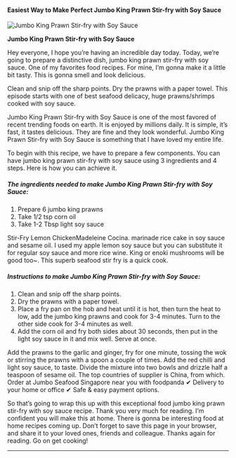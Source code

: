             

#### Easiest Way to Make Perfect Jumbo King Prawn Stir-fry with Soy Sauce

![Jumbo King Prawn Stir-fry with Soy Sauce](https://img-global.cpcdn.com/recipes/2453442_25d17dc7b98f17cd/751x532cq70/jumbo-king-prawn-stir-fry-with-soy-sauce-recipe-main-photo.jpg)

**Jumbo King Prawn Stir-fry with Soy Sauce**

Hey everyone, I hope you’re having an incredible day today. Today, we’re going to prepare a distinctive dish, jumbo king prawn stir-fry with soy sauce. One of my favorites food recipes. For mine, I’m gonna make it a little bit tasty. This is gonna smell and look delicious.

Clean and snip off the sharp points. Dry the prawns with a paper towel. This episode starts with one of best seafood delicacy, huge prawns/shrimps cooked with soy sauce.

Jumbo King Prawn Stir-fry with Soy Sauce is one of the most favored of recent trending foods on earth. It is enjoyed by millions daily. It is simple, it’s fast, it tastes delicious. They are fine and they look wonderful. Jumbo King Prawn Stir-fry with Soy Sauce is something that I have loved my entire life.

To begin with this recipe, we have to prepare a few components. You can have jumbo king prawn stir-fry with soy sauce using 3 ingredients and 4 steps. Here is how you can achieve it.

##### The ingredients needed to make Jumbo King Prawn Stir-fry with Soy Sauce:

1.  Prepare 6 jumbo king prawns
2.  Take 1/2 tsp corn oil
3.  Take 1-2 Tbsp light soy sauce

Stir-Fry Lemon ChickenMadeleine Cocina. marinade rice cake in soy sauce and sesame oil. I used my apple lemon soy sauce but you can substitute it for regular soy sauce and more rice wine. King or enoki mushrooms will be good too~. This superb seafood stir fry is a quick cook.

##### Instructions to make Jumbo King Prawn Stir-fry with Soy Sauce:

1.  Clean and snip off the sharp points.
2.  Dry the prawns with a paper towel.
3.  Place a fry pan on the hob and heat until it is hot, then turn the heat to low, add the jumbo king prawns and cook for 3-4 minutes. Turn to the other side cook for 3-4 minutes as well.
4.  Add the corn oil and fry both sides about 30 seconds, then put in the light soy sauce in it and mix well. Serve at once.

Add the prawns to the garlic and ginger, fry for one minute, tossing the wok or stirring the prawns with a spoon a couple of times. Add the red chilli and light soy sauce, to taste. Divide the mixture into two bowls and drizzle half a teaspoon of sesame oil. The top countries of supplier is China, from which. Order at Jumbo Seafood Singapore near you with foodpanda ✔ Delivery to your home or office ✔ Safe & easy payment options.

So that’s going to wrap this up with this exceptional food jumbo king prawn stir-fry with soy sauce recipe. Thank you very much for reading. I’m confident you will make this at home. There is gonna be interesting food at home recipes coming up. Don’t forget to save this page in your browser, and share it to your loved ones, friends and colleague. Thanks again for reading. Go on get cooking!

* * *